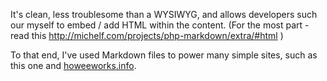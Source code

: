 It's clean, less troublesome than a WYSIWYG, and allows developers such our myself to embed / add HTML within the content. (For the most part - read this http://michelf.com/projects/php-markdown/extra/#html )

To that end, I've used Markdown files to power many simple sites, such as this one and [howeeworks.info](http://howeeworks.com). 